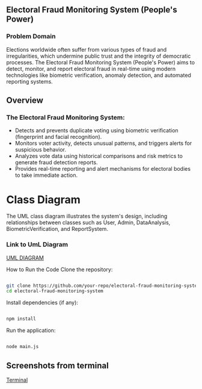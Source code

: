 ## Electoral Fraud Monitoring System (People's Power)
### Problem Domain
Elections worldwide often suffer from various types of fraud and irregularities, which undermine public trust and the integrity of democratic processes. The Electoral Fraud Monitoring System (People's Power) aims to detect, monitor, and report electoral fraud in real-time using modern technologies like biometric verification, anomaly detection, and automated reporting systems.

## Overview
### The Electoral Fraud Monitoring System:

* Detects and prevents duplicate voting using biometric verification (fingerprint and facial recognition).
* Monitors voter activity, detects unusual patterns, and triggers alerts for suspicious behavior.
* Analyzes vote data using historical comparisons and risk metrics to generate fraud detection reports.
* Provides real-time reporting and alert mechanisms for electoral bodies to take immediate action.

# Class Diagram
The UML class diagram illustrates the system's design, including relationships between classes such as User, Admin, DataAnalysis, BiometricVerification, and ReportSystem.

### Link to UmL Diagram
[UML DIAGRAM](https://drive.google.com/file/d/1tq72qPS7rpFvUSra9cqNyc-_FcY5CTcf/view?usp=sharing)

How to Run the Code
Clone the repository:

```bash

git clone https://github.com/your-repo/electoral-fraud-monitoring-system.git
cd electoral-fraud-monitoring-system 
```

Install dependencies (if any):
```bash

npm install 
```

Run the application:
```bash

node main.js
```
 
 ## Screenshots from terminal
 [Terminal](./Screenshot%20from%202025-01-19%2019-41-10.png)

